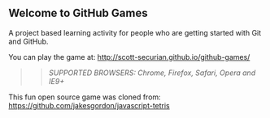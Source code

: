 ## Welcome to GitHub Games

A project based learning activity for people who are getting started with Git and GitHub.

You can play the game at: http://scott-securian.github.io/github-games/

>> _*SUPPORTED BROWSERS*: Chrome, Firefox, Safari, Opera and IE9+_

This fun open source game was cloned from: https://github.com/jakesgordon/javascript-tetris
